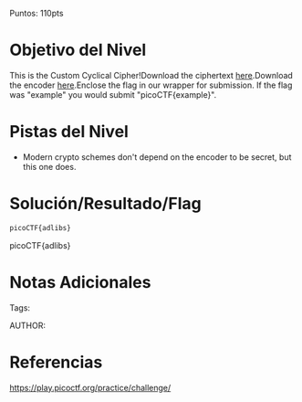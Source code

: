 Puntos: 110pts
# Objetivo del Nivel

This is the Custom Cyclical Cipher!Download the ciphertext [here](https://artifacts.picoctf.net/c_titan/47/ciphertext).Download the encoder [here](https://artifacts.picoctf.net/c_titan/47/convert.py).Enclose the flag in our wrapper for submission. If the flag was "example" you would submit "picoCTF{example}".
# Pistas del Nivel
-  Modern crypto schemes don't depend on the encoder to be secret, but this one does.
# Solución/Resultado/Flag

```bash
picoCTF{adlibs}

```


picoCTF{adlibs}
# Notas Adicionales

Tags:

AUTHOR:
# Referencias

https://play.picoctf.org/practice/challenge/